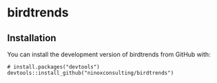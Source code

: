 

# birdtrends




## Installation

You can install the development version of birdtrends from GitHub with:

```
# install.packages("devtools")
devtools::install_github("ninoxconsulting/birdtrends")

```

